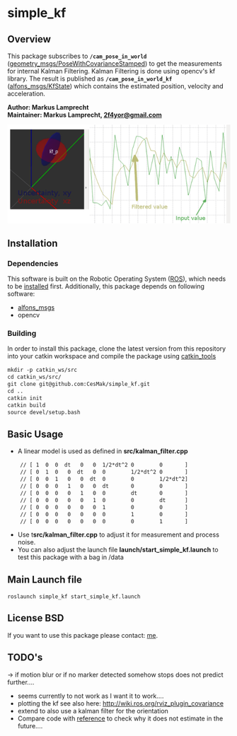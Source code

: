 # simple_kf

## Overview

This package subscribes to **`/cam_pose_in_world`** ([geometry_msgs/PoseWithCovarianceStamped]) to get the measurements for internal Kalman Filtering.
Kalman Filtering is done using opencv's kf library. The result is published as **`/cam_pose_in_world_kf`** ([alfons_msgs/KfState]) which contains the estimated position, velocity and acceleration.

**Author: Markus Lamprecht<br />
Maintainer: Markus Lamprecht, 2f4yor@gmail.com<br />**

<img alt="alfons" src="data/result.png" width="700">

## Installation

### Dependencies

This software is built on the Robotic Operating System ([ROS]), which needs to be [installed](http://wiki.ros.org) first. Additionally, this package depends on following software:

- [alfons_msgs]
- opencv

### Building

In order to install this package, clone the latest version from this repository into your catkin workspace and compile the package using [catkin_tools](https://catkin-tools.readthedocs.io/en/latest/)

``` 
mkdir -p catkin_ws/src
cd catkin_ws/src/
git clone git@github.com:CesMak/simple_kf.git 
cd ..
catkin init 
catkin build
source devel/setup.bash
```

## Basic Usage

- A linear model is used as defined in **src/kalman_filter.cpp**
```
    // [ 1  0  0  dt   0   0  1/2*dt^2 0        0       ]
    // [ 0  1  0   0  dt   0  0        1/2*dt^2 0       ]
    // [ 0  0  1   0   0  dt  0        0        1/2*dt^2]
    // [ 0  0  0   1   0   0  dt       0        0       ]
    // [ 0  0  0   0   1   0  0        dt       0       ]
    // [ 0  0  0   0   0   1  0        0        dt      ]
    // [ 0  0  0   0   0   0  1        0        0       ]
    // [ 0  0  0   0   0   0  0        1        0       ]
    // [ 0  0  0   0   0   0  0        0        1       ]
```

- Use t**src/kalman_filter.cpp** to adjust it for measurement and process noise. 
- You can also adjust the launch file **launch/start_simple_kf.launch** to test this package with a bag in /data

## Main Launch file

``` 
roslaunch simple_kf start_simple_kf.launch
``` 

## License BSD
If you want to use this package please contact: [me](https://simact.de/about_me).


## TODO's

-> if motion blur or if no marker detected somehow stops does not predict further....
- seems currently to not work as I want it to work....
- plotting the kf see also here: http://wiki.ros.org/rviz_plugin_covariance
- extend to also use a kalman filter for the orientation
- Compare code with [reference](https://github.com/Myzhar/simple-opencv-kalman-tracker/blob/master/source/opencv-kalman.cpp) to check why it does not estimate in the future....

[ROS]: http://www.ros.org
[rviz]: http://wiki.ros.org/rviz
[grid_map_msg/GridMap]: https://github.com/anybotics/grid_map/blob/master/grid_map_msg/msg/GridMap.msg
[sensor_msgs/PointCloud2]: http://docs.ros.org/api/sensor_msgs/html/msg/PointCloud2.html
[geometry_msgs/PoseWithCovarianceStamped]: http://docs.ros.org/api/geometry_msgs/html/msg/PoseWithCovarianceStamped.html
[tf/tfMessage]: http://docs.ros.org/kinetic/api/tf/html/msg/tfMessage.html
[std_srvs/Empty]: http://docs.ros.org/api/std_srvs/html/srv/Empty.html
[grid_map_msg/GetGridMap]: https://github.com/anybotics/grid_map/blob/master/grid_map_msg/srv/GetGridMap.srv
[grid_map_msgs/ProcessFile]: https://github.com/ANYbotics/grid_map/blob/master/grid_map_msgs/srv/ProcessFile.srv
[alfons_msgs/KfState]: https://github.com/CesMak/alfons_msgs/blob/master/msg/KfState.msg
[alfons_msgs]: https://github.com/CesMak/alfons_msgs